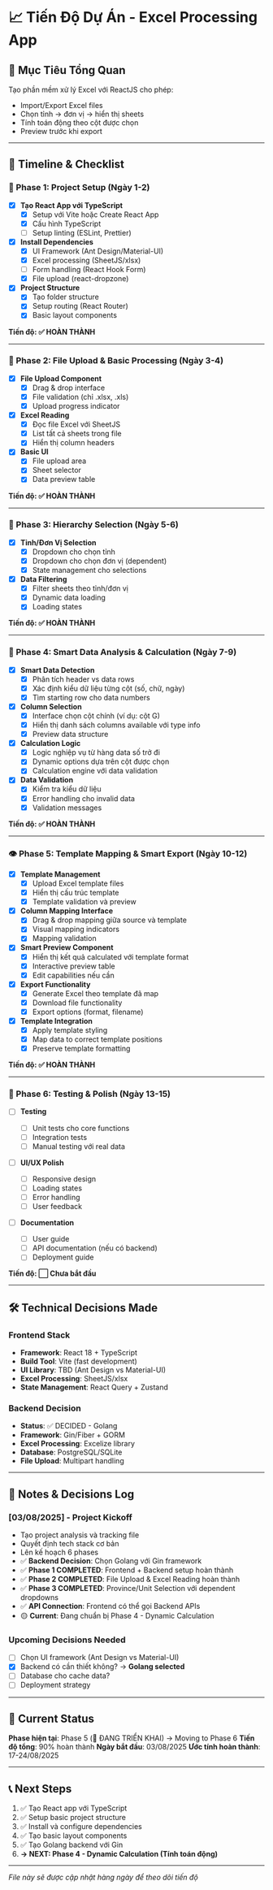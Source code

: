 # 📈 Tiến Độ Dự Án - Excel Processing App

## 🎯 Mục Tiêu Tổng Quan

Tạo phần mềm xử lý Excel với ReactJS cho phép:

- Import/Export Excel files
- Chọn tỉnh → đơn vị → hiển thị sheets
- Tính toán động theo cột được chọn
- Preview trước khi export

---

## 📅 Timeline & Checklist

### 🚀 Phase 1: Project Setup (Ngày 1-2)

- [x] **Tạo React App với TypeScript**
  - [x] Setup với Vite hoặc Create React App
  - [x] Cấu hình TypeScript
  - [ ] Setup linting (ESLint, Prettier)
- [x] **Install Dependencies**
  - [x] UI Framework (Ant Design/Material-UI)
  - [x] Excel processing (SheetJS/xlsx)
  - [ ] Form handling (React Hook Form)
  - [x] File upload (react-dropzone)
- [x] **Project Structure**
  - [x] Tạo folder structure
  - [x] Setup routing (React Router)
  - [x] Basic layout components

**Tiến độ: ✅ HOÀN THÀNH**

---

### 📁 Phase 2: File Upload & Basic Processing (Ngày 3-4)

- [x] **File Upload Component**
  - [x] Drag & drop interface
  - [x] File validation (chỉ .xlsx, .xls)
  - [x] Upload progress indicator
- [x] **Excel Reading**
  - [x] Đọc file Excel với SheetJS
  - [x] List tất cả sheets trong file
  - [x] Hiển thị column headers
- [x] **Basic UI**
  - [x] File upload area
  - [x] Sheet selector
  - [x] Data preview table

**Tiến độ: ✅ HOÀN THÀNH**

---

### 🏢 Phase 3: Hierarchy Selection (Ngày 5-6)

- [x] **Tỉnh/Đơn Vị Selection**
  - [x] Dropdown cho chọn tỉnh
  - [x] Dropdown cho chọn đơn vị (dependent)
  - [x] State management cho selections
- [x] **Data Filtering**
  - [x] Filter sheets theo tỉnh/đơn vị
  - [x] Dynamic data loading
  - [x] Loading states

**Tiến độ: ✅ HOÀN THÀNH**

---

### 🧮 Phase 4: Smart Data Analysis & Calculation (Ngày 7-9)

- [x] **Smart Data Detection**
  - [x] Phân tích header vs data rows
  - [x] Xác định kiểu dữ liệu từng cột (số, chữ, ngày)
  - [x] Tìm starting row cho data numbers
- [x] **Column Selection**
  - [x] Interface chọn cột chính (ví dụ: cột G)
  - [x] Hiển thị danh sách columns available với type info
  - [x] Preview data structure
- [x] **Calculation Logic**
  - [x] Logic nghiệp vụ từ hàng data số trở đi
  - [x] Dynamic options dựa trên cột được chọn
  - [x] Calculation engine với data validation
- [x] **Data Validation**
  - [x] Kiểm tra kiểu dữ liệu
  - [x] Error handling cho invalid data
  - [x] Validation messages

**Tiến độ: ✅ HOÀN THÀNH**

---

### 👁️ Phase 5: Template Mapping & Smart Export (Ngày 10-12)

- [x] **Template Management**
  - [x] Upload Excel template files
  - [x] Hiển thị cấu trúc template
  - [x] Template validation và preview
- [x] **Column Mapping Interface**
  - [x] Drag & drop mapping giữa source và template
  - [x] Visual mapping indicators
  - [x] Mapping validation
- [x] **Smart Preview Component**
  - [x] Hiển thị kết quả calculated với template format
  - [x] Interactive preview table
  - [x] Edit capabilities nếu cần
- [x] **Export Functionality**
  - [x] Generate Excel theo template đã map
  - [x] Download file functionality
  - [x] Export options (format, filename)
- [x] **Template Integration**
  - [x] Apply template styling
  - [x] Map data to correct template positions
  - [x] Preserve template formatting

**Tiến độ: ✅ HOÀN THÀNH**

---

### 🧪 Phase 6: Testing & Polish (Ngày 13-15)

- [ ] **Testing**
  - [ ] Unit tests cho core functions
  - [ ] Integration tests
  - [ ] Manual testing với real data
- [ ] **UI/UX Polish**

  - [ ] Responsive design
  - [ ] Loading states
  - [ ] Error handling
  - [ ] User feedback

- [ ] **Documentation**
  - [ ] User guide
  - [ ] API documentation (nếu có backend)
  - [ ] Deployment guide

**Tiến độ: ⬜ Chưa bắt đầu**

---

## 🛠️ Technical Decisions Made

### Frontend Stack

- **Framework**: React 18 + TypeScript
- **Build Tool**: Vite (fast development)
- **UI Library**: TBD (Ant Design vs Material-UI)
- **Excel Processing**: SheetJS/xlsx
- **State Management**: React Query + Zustand

### Backend Decision

- **Status**: ✅ DECIDED - Golang
- **Framework**: Gin/Fiber + GORM
- **Excel Processing**: Excelize library
- **Database**: PostgreSQL/SQLite
- **File Upload**: Multipart handling

---

## 📝 Notes & Decisions Log

### [03/08/2025] - Project Kickoff

- Tạo project analysis và tracking file
- Quyết định tech stack cơ bản
- Lên kế hoạch 6 phases
- ✅ **Backend Decision**: Chọn Golang với Gin framework
- ✅ **Phase 1 COMPLETED**: Frontend + Backend setup hoàn thành
- ✅ **Phase 2 COMPLETED**: File Upload & Excel Reading hoàn thành
- ✅ **Phase 3 COMPLETED**: Province/Unit Selection với dependent dropdowns
- ✅ **API Connection**: Frontend có thể gọi Backend APIs
- 🟡 **Current**: Đang chuẩn bị Phase 4 - Dynamic Calculation

### Upcoming Decisions Needed

- [ ] Chọn UI framework (Ant Design vs Material-UI)
- [x] Backend có cần thiết không? → **Golang selected**
- [ ] Database cho cache data?
- [ ] Deployment strategy

---

## 🚧 Current Status

**Phase hiện tại**: Phase 5 (🔄 ĐANG TRIỂN KHAI) → Moving to Phase 6
**Tiến độ tổng**: 90% hoàn thành
**Ngày bắt đầu**: 03/08/2025
**Ước tính hoàn thành**: 17-24/08/2025

---

## 📞 Next Steps

1. ✅ Tạo React app với TypeScript
2. ✅ Setup basic project structure
3. ✅ Install và configure dependencies
4. ✅ Tạo basic layout components
5. ✅ Tạo Golang backend với Gin
6. **→ NEXT: Phase 4 - Dynamic Calculation (Tính toán động)**

---

_File này sẽ được cập nhật hàng ngày để theo dõi tiến độ_
